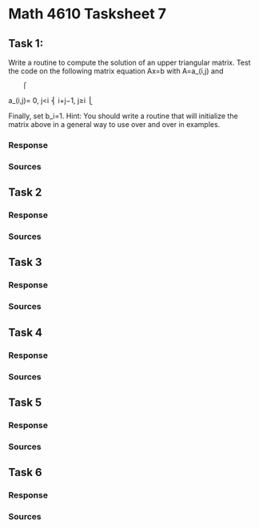 # Math 4610 Tasksheet 7

## Task 1:
Write a routine to compute the solution of an upper triangular matrix. Test the code on the following matrix equation Ax=b with A=a_(i,j) and 

        ⎧
a_(i,j)=  0, j<i
        ⎨ i+j−1, j≥i
        ⎩  

Finally, set b_i=1. Hint: You should write a routine that will initialize the matrix above in a general way to use over and over in examples.

### Response

### Sources

## Task 2

### Response

### Sources

## Task 3

### Response

### Sources

## Task 4

### Response

### Sources

## Task 5

### Response

### Sources

## Task 6

### Response

### Sources

